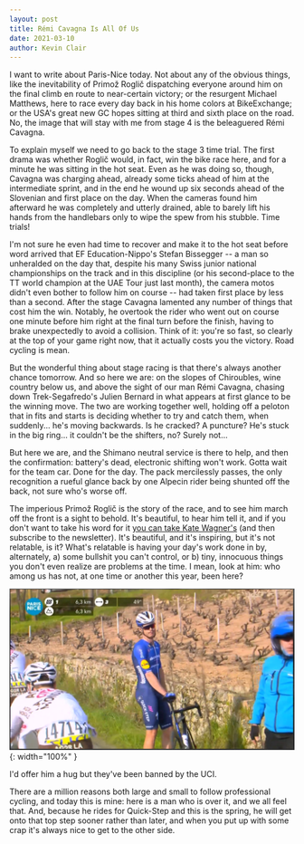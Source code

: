 ```yaml
---
layout: post
title: Rémi Cavagna Is All Of Us
date: 2021-03-10
author: Kevin Clair
---
```


I want to write about Paris-Nice today. Not about any of the obvious things, like the inevitability of Primož Roglič dispatching everyone around him on the final climb en route to near-certain victory; or the resurgent Michael Matthews, here to race every day back in his home colors at BikeExchange; or the USA's great new GC hopes sitting at third and sixth place on the road. No, the image that will stay with me from stage 4 is the beleaguered Rémi Cavagna.

To explain myself we need to go back to the stage 3 time trial. The first drama was whether Roglič would, in fact, win the bike race here, and for a minute he was sitting in the hot seat. Even as he was doing so, though, Cavagna was charging ahead, already some ticks ahead of him at the intermediate sprint, and in the end he wound up six seconds ahead of the Slovenian and first place on the day. When the cameras found him afterward he was completely and utterly drained, able to barely lift his hands from the handlebars only to wipe the spew from his stubble. Time trials!

I'm not sure he even had time to recover and make it to the hot seat before word arrived that EF Education-Nippo's Stefan Bissegger -- a man so unheralded on the day that, despite his many Swiss junior national championships on the track and in this discipline (or his second-place to the TT world champion at the UAE Tour just last month), the camera motos didn't even bother to follow him on course -- had taken first place by less than a second. After the stage Cavagna lamented any number of things that cost him the win. Notably, he overtook the rider who went out on course one minute before him right at the final turn before the finish, having to brake unexpectedly to avoid a collision. Think of it: you're so fast, so clearly at the top of your game right now, that it actually costs you the victory. Road cycling is mean.

But the wonderful thing about stage racing is that there's always another chance tomorrow. And so here we are: on the slopes of Chiroubles, wine country below us, and above the sight of our man Rémi Cavagna, chasing down Trek-Segafredo's Julien Bernard in what appears at first glance to be the winning move. The two are working together well, holding off a peloton that in fits and starts is deciding whether to try and catch them, when suddenly... he's moving backwards. Is he cracked? A puncture? He's stuck in the big ring... it couldn't be the shifters, no? Surely not...

But here we are, and the Shimano neutral service is there to help, and then the confirmation: battery's dead, electronic shifting won't work. Gotta wait for the team car. Done for the day. The pack mercilessly passes, the only recognition a rueful glance back by one Alpecin rider being shunted off the back, not sure who's worse off.

The imperious Primož Roglič is the story of the race, and to see him march off the front is a sight to behold. It's beautiful, to hear him tell it, and if you don't want to take his word for it [you can take Kate Wagner's](https://derailleur.substack.com/p/paris-nice-stage-4) (and then subscribe to the newsletter). It's beautiful, and it's inspiring, but it's not relatable, is it? What's relatable is having your day's work done in by, alternately, a) some bullshit you can't control, or b) tiny, innocuous things you don't even realize are problems at the time. I mean, look at him: who among us has not, at one time or another this year, been here?

![rémi cavagna, stage done, on the side of the road, 2021 paris-nice stage 4.](/images/cavagna_paris_nice.png){: width="100%" }

I'd offer him a hug but they've been banned by the UCI.

There are a million reasons both large and small to follow professional cycling, and today this is mine: here is a man who is over it, and we all feel that. And, because he rides for Quick-Step and this is the spring, he will get onto that top step sooner rather than later, and when you put up with some crap it's always nice to get to the other side.
